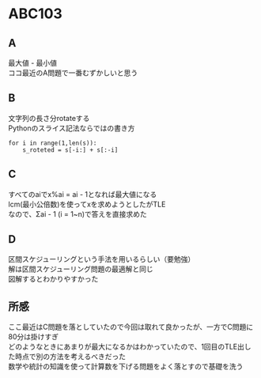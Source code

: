 # ABC103

## A
最大値 - 最小値  
ココ最近のA問題で一番むずかしいと思う

## B
文字列の長さ分rotateする  
Pythonのスライス記法ならではの書き方  
```
for i in range(1,len(s)):
	s_roteted = s[-i:] + s[:-i]
```

## C
すべてのaiでx%ai = ai - 1となれば最大値になる  
lcm(最小公倍数)を使ってxを求めようとしたがTLE  
なので、Σai - 1 (i = 1~n)で答えを直接求めた  


## D
区間スケジューリングという手法を用いるらしい（要勉強）  
解は区間スケジューリング問題の最適解と同じ  
図解するとわかりやすかった  


## 所感
ここ最近はC問題を落としていたので今回は取れて良かったが、一方でC問題に80分は掛けすぎ  
どのようなときにあまりが最大になるかはわかっていたので、1回目のTLE出した時点で別の方法を考えるべきだった  
数学や統計の知識を使って計算数を下げる問題をよく落とすので基礎を洗う
